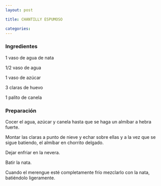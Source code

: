 ```yaml
---
layout: post

title: CHANTILLY ESPUMOSO

categories: 
---
```

<h3>Ingredientes</h3>

1 vaso de agua de nata

1/2 vaso de agua

1 vaso de azúcar

3 claras de huevo

1 palito de canela

<h3>Preparación</h3>

Cocer el agua, azúcar y canela hasta que se haga un almíbar a hebra fuerte.

Montar las claras a punto de nieve y echar sobre ellas y a la vez que se sigue batiendo, el almíbar en chorrito delgado.

Dejar enfriar en la nevera.

Batir la nata.

Cuando el merengue esté completamente frío mezclarlo con la nata, batiéndolo ligeramente.

